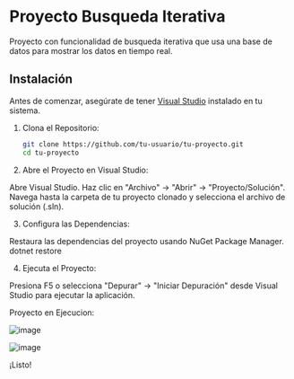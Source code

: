 # Proyecto Busqueda Iterativa

Proyecto con funcionalidad de busqueda iterativa que usa una base de datos para mostrar los datos en tiempo real.

## Instalación

Antes de comenzar, asegúrate de tener [Visual Studio](https://visualstudio.microsoft.com/) instalado en tu sistema.

1. Clona el Repositorio:
   ```sh
   git clone https://github.com/tu-usuario/tu-proyecto.git
   cd tu-proyecto
   
2. Abre el Proyecto en Visual Studio:

  Abre Visual Studio.
  Haz clic en "Archivo" -> "Abrir" -> "Proyecto/Solución".
  Navega hasta la carpeta de tu proyecto clonado y selecciona el archivo de solución (.sln).
  
3. Configura las Dependencias:

  Restaura las dependencias del proyecto usando NuGet Package Manager.
  dotnet restore
  
4. Ejecuta el Proyecto:

  Presiona F5 o selecciona "Depurar" -> "Iniciar Depuración" desde Visual Studio para ejecutar la aplicación.

  Proyecto en Ejecucion:

  ![image](https://github.com/SoyRodri/BusquedaIterativa/assets/101233941/647fcff2-5790-40a4-a892-fcf72dcbb5d4)

  ![image](https://github.com/SoyRodri/BusquedaIterativa/assets/101233941/80f19f27-2670-4aee-aa4f-5aba79a469d7)


¡Listo!
